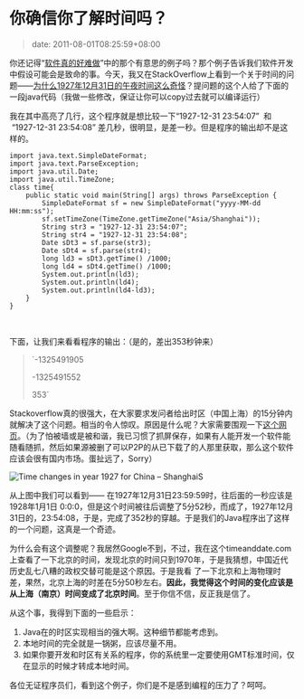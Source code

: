 # 你确信你了解时间吗？
>date: 2011-08-01T08:25:59+08:00


你还记得“[软件真的好难做](https://coolshell.cn/articles/4811.html "软件真的好难做啊")”中的那个有意思的例子吗？那个例子告诉我们软件开发中假设可能会是致命的事。今天，我又在StackOverflow上看到一个关于时间的问题——[为什么1927年12月31日的午夜时间这么奇怪](http://stackoverflow.com/questions/6841333/why-is-subtracting-these-two-times-in-1927-giving-a-strange-result)？提问题的这个人给了下面的一段java代码（我做一些修改，保证让你可以copy过去就可以编译运行）


我在其中高亮了几行，这个程序就是想比较一下“1927-12-31 23:54:07”  和  “1927-12-31 23:54:08” 差几秒，很明显，是差一秒。但是程序的输出却不是这样的。



```
import java.text.SimpleDateFormat;
import java.text.ParseException;
import java.util.Date;
import java.util.TimeZone;
class time{
    public static void main(String[] args) throws ParseException {
        SimpleDateFormat sf = new SimpleDateFormat("yyyy-MM-dd HH:mm:ss");
        sf.setTimeZone(TimeZone.getTimeZone("Asia/Shanghai"));
        String str3 = "1927-12-31 23:54:07";
        String str4 = "1927-12-31 23:54:08";
        Date sDt3 = sf.parse(str3);
        Date sDt4 = sf.parse(str4);
        long ld3 = sDt3.getTime() /1000;
        long ld4 = sDt4.getTime() /1000;
        System.out.println(ld3);
        System.out.println(ld4);
        System.out.println(ld4-ld3);
    }
}
```

 



下面，让我们来看看程序的输出：（是的，差出353秒钟来）



> `-1325491905  
> 
> -1325491552  
> 
> 353`
> 
> 


Stackoverflow真的很强大，在大家要求发问者给出时区（中国上海）的15分钟内就解决了这个问题。相当的令人惊叹。原因是什么呢？大家需要围观一下[这个网页](http://www.timeanddate.com/worldclock/clockchange.html?n=237&year=1927)。（为了怕被墙或是被和谐，我已习惯了抓屏保存，如果有人能开发一个软件能随看随抓，然后如果源被删了可以P2P的从已下载了的人那里获取，那么这个软件应该会很有国内市场。蛋扯远了，Sorry）


![](https://coolshell.cn/wp-content/uploads/2011/07/Time-changes-in-year-1927-for-China-–-ShanghaiS.png "Time changes in year 1927 for China – ShanghaiS")


从上图中我们可以看到—— 在1927年12月31日23:59:59时，往后面的一秒应该是1928年1月1日 0:0:0，但是这个时间被往后调整了5分52秒，而成了，1927年12月31日的，23:54:08，于是，完成了352秒的穿越。于是我们的Java程序出了这样的一个问题，这真是一个奇迹。


为什么会有这个调整呢？我居然Google不到，不过，我在这个timeanddate.com上查看了一下北京的时间，发现北京的时间只到1970年，于是我猜想，中国近代历史乱七八糟的政权交替可能是这个原因。于是我看 了一下北京和上海物理时差，果然，北京上海的时差在5分50秒左右。**因此，我觉得这个时间的变化应该是从上海（南京）时间变成了北京时间**。至于你信不信，反正我是信了。


从这个事，我得到下面的一些启示：


1. Java在的时区实现相当的强大啊。这种细节都能考虑到。
2. 本地时间的完全就是一锅粥，应该尽量不用。
3. 如果你要开发和时区有关系的程序，你的系统里一定要使用GMT标准时间，仅在显示的时候才转成本地时间。


各位无证程序员们，看到这个例子，你们是不是感到编程的压力了？呵呵。

